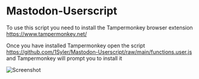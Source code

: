 # Mastodon-Userscript

To use this script you need to install the Tampermonkey browser extension https://www.tampermonkey.net/

Once you have installed Tampermonkey open the script https://github.com/1Syler/Mastodon-Userscript/raw/main/functions.user.js
and Tampermonkey will prompt you to install it

![Screenshot]([/repository/assets/employee.png?raw=true](https://github.com/1Syler/Mastodon-Userscript/blob/main/newBtn.png) "Screenshot")
